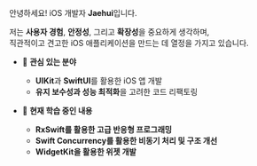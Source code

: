 안녕하세요! iOS 개발자 **Jaehui**입니다.

저는 **사용자 경험**, **안정성**, 그리고 **확장성**을 중요하게 생각하며,  
직관적이고 견고한 iOS 애플리케이션을 만드는 데 열정을 가지고 있습니다.

- 🔧 **관심 있는 분야**  
  - **UIKit**과 **SwiftUI**를 활용한 iOS 앱 개발  
  - **유지 보수성과 성능 최적화**을 고려한 코드 리팩토링

- 🌱 **현재 학습 중인 내용**  
  - **RxSwift를 활용한 고급 반응형 프로그래밍**  
  - **Swift Concurrency를 활용한 비동기 처리 및 구조 개선**  
  - **WidgetKit을 활용한 위젯 개발**



<!--
**yujaehui/yujaehui** is a ✨ _special_ ✨ repository because its `README.md` (this file) appears on your GitHub profile.

Here are some ideas to get you started:

- 🔭 I’m currently working on ...
- 🌱 I’m currently learning ...
- 👯 I’m looking to collaborate on ...
- 🤔 I’m looking for help with ...
- 💬 Ask me about ...
- 📫 How to reach me: ...
- 😄 Pronouns: ...
- ⚡ Fun fact: ...
-->
